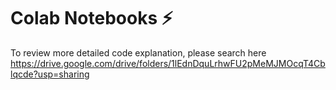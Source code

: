 # Colab Notebooks ⚡
To review more detailed code explanation, please search here <br/>
https://drive.google.com/drive/folders/1lEdnDquLrhwFU2pMeMJMOcqT4Cblqcde?usp=sharing
